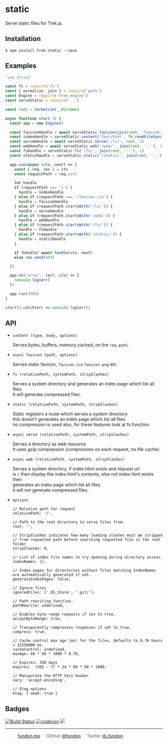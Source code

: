 # static

Serve static files for Trek.js.

## Installation

```
$ npm install trek-static --save
```

## Examples

```js
'use strict'

const fs = require('fs')
const { normalize, join } = require('path')
const Engine = require('trek-engine')
const serveStatic = require('..')

const root = normalize(__dirname)

async function start () {
  const app = new Engine()

  const faviconHandle = await serveStatic.favicon(join(root, 'favicon.ico'))
  const indexHandle = serveStatic.content('text/html', fs.readFileSync(join(root, 'index.html')))
  const serveHandle = await serveStatic.serve('/ls/', root, 1)
  const webHandle = await serveStatic.web('/web/', join(root, '..'), 1)
  const fsHandle = serveStatic.fs('/fs/', join(root, '..'), 1)
  const staticHandle = serveStatic.static('/static/', join(root, '..'), 1)

  app.use(async (ctx, next) => {
    const { req, res } = ctx
    const requestPath = req.path

    let handle
    if (requestPath === '/') {
      handle = indexHandle
    } else if (requestPath === '/favicon.ico') {
      handle = faviconHandle
    } else if (requestPath.startsWith('/ls/')) {
      handle = serveHandle
    } else if (requestPath.startsWith('/web/')) {
      handle = webHandle
    } else if (requestPath.startsWith('/fs/')) {
      handle = fsHandle
    } else if (requestPath.startsWith('/static/')) {
      handle = staticHandle
    }

    if (handle) await handle(ctx, next)
    else res.send(404)

  })

  app.on('error', (err, ctx) => {
    console.log(err)
  })

  app.run(3000)
}

start().catch(err => console.log(err))
```

## API

* `content (type, body, options)`

  Serves bytes, buffers, memory cached, on the `req.path`.

* `async favicon (path, options)`

  Serves static favicon, `favicon.ico` `favicon.png` etc.

* `fs (relativePath, systemPath, stripSlashes)`

  Serves a system directory and generates an index page which list all files.  
  It will generate compressed files.

* `static (relativePath, systemPath, stripSlashes)`

  Static registers a route which serves a system directory  
  this doesn't generates an index page which list all files  
  no compression is used also, for these features look at fs function.

* `async serve (relativePath, systemPath, stripSlashes)`

  Serves a directory as web resource  
  It uses gzip compression (compression on each request, no file cache).

* `async web (relativePath, systemPath, stripSlashes)`

  Serves a system directory, if index.html exists and request uri  
  is `/` then display the index.html's contents, else not index.html exists then  
  generates an index page which list all files.  
  it will not generate compressed files.

* `options`

  ```
  // Relative path for request
  relativePath: '/',

  // Path to the root directory to serve files from.
  root: '',

  // StripSlashes indicates how many leading slashes must be stripped
  // from requested path before searching requested file in the root folder
  stripSlashes: 0,

  // List of index file names to try opening during directory access.
  indexNames: [],

  // Index pages for directories without files matching IndexNames are automatically generated if set.
  generateIndexPages: false,

  // Ignore files
  ignoredFiles: ['.DS_Store', '.git/'],

  // Path rewriting function.
  pathRewrite: undefined,

  // Enables byte range requests if set to true.
  acceptByteRange: true,

  // Transparently compresses responses if set to true.
  compress: true,

  // Cache control max age (ms) for the files, defaults to 8.76 hours = 31536000 ms.
  cacheControl: undefined,
  maxAge: 60 * 60 * 1000 * 8.76,

  // Expires: 358 days
  expires:  (365 - 7) * 24 * 60 * 60 * 1000,

  // Manipulate the HTTP Vary header
  vary: 'accept-encoding',

  // Etag options
  etag: { weak: true }
  ```


## Badges

[![Build Status](https://travis-ci.org/trekjs/static.svg?branch=master)](https://travis-ci.org/trekjs/static)
[![codecov](https://codecov.io/gh/trekjs/static/branch/master/graph/badge.svg)](https://codecov.io/gh/trekjs/static)
![](https://img.shields.io/badge/license-MIT-blue.svg)

---

> [fundon.me](https://fundon.me) &nbsp;&middot;&nbsp;
> GitHub [@fundon](https://github.com/fundon) &nbsp;&middot;&nbsp;
> Twitter [@_fundon](https://twitter.com/_fundon)
